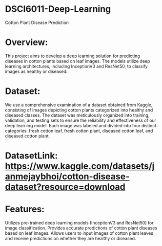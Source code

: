 # DSCI6011-Deep-Learning
Cotton Plant Disease Prediction
# Overview:
This project aims to develop a deep learning solution for predicting diseases in cotton plants based on leaf images. The models utilize deep learning architectures, including InceptionV3 and ResNet50, to classify images as healthy or diseased.
# Dataset:
We use a comprehensive examination of a dataset obtained from Kaggle, consisting of images depicting cotton plants categorized into healthy and diseased classes. The dataset was meticulously organized into training, validation, and testing sets to ensure the reliability and effectiveness of our deep learning model. Each image was labeled and divided into four distinct categories: fresh cotton leaf, fresh cotton plant, diseased cotton leaf, and diseased cotton plant.
# DatasetLink: https://www.kaggle.com/datasets/janmejaybhoi/cotton-disease-dataset?resource=download 
# Features:
Utilizes pre-trained deep learning models (InceptionV3 and ResNet50) for image classification.
Provides accurate predictions of cotton plant diseases based on leaf images.
Allows users to input images of cotton plant leaves and receive predictions on whether they are healthy or diseased.
